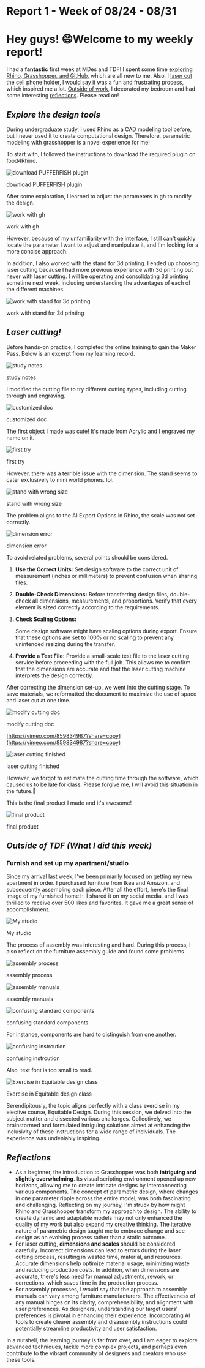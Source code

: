 # Report 1 - Week of 08/24 - 08/31

# Hey guys! 😄Welcome to my weekly report!

I had a **fantastic** first week at MDes and TDF! I spent some time [exploring Rhino, Grasshopper, and GitHub](https://github.com/Berkeley-MDes/tdf-fa23-Yukihan528/blob/main/weekly%20report/Report%201%20-%20Week%20of%2008%2024%20-%2008%2031%20d43654518cc241ea938e8c26bf6f73fe.md#explore-the-design-tools), which are all new to me. Also, I [laser cut](https://github.com/Berkeley-MDes/tdf-fa23-Yukihan528/blob/main/weekly%20report/Report%201%20-%20Week%20of%2008%2024%20-%2008%2031%20d43654518cc241ea938e8c26bf6f73fe.md#laser-cutting) the cell phone holder, I would say it was a fun and frustrating process, which inspired me a lot. [Outside of work](https://www.notion.so/Report-1-Week-of-08-24-08-31-d43654518cc241ea938e8c26bf6f73fe?pvs=21), I decorated my bedroom and had some interesting [reflections](https://www.notion.so/Report-1-Week-of-08-24-08-31-d43654518cc241ea938e8c26bf6f73fe?pvs=21). Please read on!

## *Explore the design tools*

During undergraduate study, I used Rhino as a CAD modeling tool before, but I never used it to create computational design. Therefore, parametric modeling with grasshopper is a novel experience for me!

To start with, I followed the instructions to download the required plugin on food4Rhino.

![download PUFFERFISH plugin](Report%201%20-%20Week%20of%2008%2024%20-%2008%2031%20d43654518cc241ea938e8c26bf6f73fe/download_PUFFERFISH_plugin.jpeg)

download PUFFERFISH plugin

After some exploration, I learned to adjust the parameters in gh to modify the design.

![work with gh](Report%201%20-%20Week%20of%2008%2024%20-%2008%2031%20d43654518cc241ea938e8c26bf6f73fe/work_with_gh.jpeg)

work with gh

However, because of my unfamiliarity with the interface, I still can't quickly locate the parameter I want to adjust and manipulate it, and I'm looking for a more concise approach.

In addition, I also worked with the stand for 3d printing. I ended up choosing laser cutting because I had more previous experience with 3d printing but never with laser cutting. I will be operating and consolidating 3d printing sometime next week, including understanding the advantages of each of the different machines.

![work with stand for 3d printing](Report%201%20-%20Week%20of%2008%2024%20-%2008%2031%20d43654518cc241ea938e8c26bf6f73fe/work_with_stand_for_3d_printing.jpeg)

work with stand for 3d printing

## *Laser cutting!*

Before hands-on practice, I completed the online training to gain the Maker Pass. Below is an excerpt from my learning record.

![study notes](Report%201%20-%20Week%20of%2008%2024%20-%2008%2031%20d43654518cc241ea938e8c26bf6f73fe/study_notes.jpg)

study notes

I modified the cutting file to try different cutting types, including cutting through and engraving. 

![customized doc](Report%201%20-%20Week%20of%2008%2024%20-%2008%2031%20d43654518cc241ea938e8c26bf6f73fe/customized_doc.jpg)

customized doc

The first object I made was cute! It's made from Acrylic and I engraved my name on it.

![first try](Report%201%20-%20Week%20of%2008%2024%20-%2008%2031%20d43654518cc241ea938e8c26bf6f73fe/first_try.jpg)

first try

However, there was a terrible issue with the dimension. The stand seems to cater exclusively to mini world phones. lol.

![stand with wrong size](Report%201%20-%20Week%20of%2008%2024%20-%2008%2031%20d43654518cc241ea938e8c26bf6f73fe/stand_with_wrong_size.jpg)

stand with wrong size

The problem aligns to the AI Export Options in Rhino, the scale was not set correctly.

![dimension error](Report%201%20-%20Week%20of%2008%2024%20-%2008%2031%20d43654518cc241ea938e8c26bf6f73fe/dimension_error.jpeg)

dimension error

To avoid related problems, several points should be considered.

1. **Use the Correct Units:**
Set design software to the correct unit of measurement (inches or millimeters) to prevent confusion when sharing files.
2. **Double-Check Dimensions:**
Before transferring design files, double-check all dimensions, measurements, and proportions. Verify that every element is sized correctly according to the requirements.
3. **Check Scaling Options:**
    
    Some design software might have scaling options during export. Ensure that these options are set to 100% or no scaling to prevent any unintended resizing during the transfer.
    
4. **Provide a Test File:**
Provide a small-scale test file to the laser cutting service before proceeding with the full job. This allows me to confirm that the dimensions are accurate and that the laser cutting machine interprets the design correctly.

After correcting the dimension set-up, we went into the cutting stage. To save materials, we reformatted the document to maximize the use of space and laser cut at one time.

![modify cutting doc](Report%201%20-%20Week%20of%2008%2024%20-%2008%2031%20d43654518cc241ea938e8c26bf6f73fe/modify_cutting_doc.jpg)

modify cutting doc

[https://vimeo.com/859834987?share=copy](https://vimeo.com/859834987?share=copy)

![laser cutting finished](Report%201%20-%20Week%20of%2008%2024%20-%2008%2031%20d43654518cc241ea938e8c26bf6f73fe/laser_cutting_finished.jpg)

laser cutting finished

However, we forgot to estimate the cutting time through the software, which caused us to be late for class. Please forgive me, I will avoid this situation in the future.🧎

This is the final product I made and it's awesome!

![final product](Report%201%20-%20Week%20of%2008%2024%20-%2008%2031%20d43654518cc241ea938e8c26bf6f73fe/final_product.jpg)

final product

## *Outside of TDF (What I did this week)*

### **Furnish and set up my apartment/studio**

Since my arrival last week, I've been primarily focused on getting my new apartment in order. I purchased furniture from Ikea and Amazon, and subsequently assembling each piece. After all the effort, here's the final image of my furnished home✨. I shared it on my social media, and I was thrilled to receive over 500 likes and favorites. It gave me a great sense of accomplishment.

![My studio](Report%201%20-%20Week%20of%2008%2024%20-%2008%2031%20d43654518cc241ea938e8c26bf6f73fe/my_studio.jpg)

My studio

The process of assembly was interesting and hard. During this process, I also reflect on  the furniture assembly guide and found some problems

![assembly process](Report%201%20-%20Week%20of%2008%2024%20-%2008%2031%20d43654518cc241ea938e8c26bf6f73fe/assembly_process.jpg)

assembly process

![assembly manuals](Report%201%20-%20Week%20of%2008%2024%20-%2008%2031%20d43654518cc241ea938e8c26bf6f73fe/assembly_manuals.jpg)

assembly manuals

![confusing standard components](Report%201%20-%20Week%20of%2008%2024%20-%2008%2031%20d43654518cc241ea938e8c26bf6f73fe/confusing_standard_components.jpg)

confusing standard components

For instance, components are hard to distinguish from one another.

![confusing instrcution](Report%201%20-%20Week%20of%2008%2024%20-%2008%2031%20d43654518cc241ea938e8c26bf6f73fe/confusing_instruction.jpg)

confusing instrcution

Also, text font is too small to read.

![Exercise in Equitable design class](Report%201%20-%20Week%20of%2008%2024%20-%2008%2031%20d43654518cc241ea938e8c26bf6f73fe/Exercise_in_Equitable_design_class.png)

Exercise in Equitable design class

Serendipitously, the topic aligns perfectly with a class exercise in my elective course, Equitable Design. During this session, we delved into the subject matter and dissected various challenges. Collectively, we brainstormed and formulated intriguing solutions aimed at enhancing the inclusivity of these instructions for a wide range of individuals. The experience was undeniably inspiring.

## *Reflections*

- As a beginner, the introduction to Grasshopper was both **intriguing and slightly overwhelming**. Its visual scripting environment opened up new horizons, allowing me to create intricate designs by interconnecting various components. The concept of parametric design, where changes in one parameter ripple across the entire model, was both fascinating and challenging. Reflecting on my journey, I'm struck by how might Rhino and Grasshopper transform my approach to design. The ability to create dynamic and adaptable models may not only enhanced the quality of my work but also expand my creative thinking. The iterative nature of parametric design taught me to embrace change and see design as an evolving process rather than a static outcome.
- For laser cutting, **dimensions and scales** should be considered carefully. Incorrect dimensions can lead to errors during the laser cutting process, resulting in wasted time, material, and resources. Accurate dimensions help optimize material usage, minimizing waste and reducing production costs. In addition, when dimensions are accurate, there's less need for manual adjustments, rework, or corrections, which saves time in the production process.
- For assembly processes, I would say that the approach to assembly manuals can vary among furniture manufacturers. The effectiveness of any manual hinges on its clarity, comprehensibility, and alignment with user preferences. As designers, understanding our target users' preferences is pivotal in enhancing their experience. Incorporating AI tools to create clearer assembly and disassembly instructions could potentially streamline productivity and user satisfaction.

In a nutshell, the learning journey is far from over, and I am eager to explore advanced techniques, tackle more complex projects, and perhaps even contribute to the vibrant community of designers and creators who use these tools.
